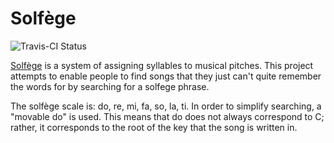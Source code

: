 Solfège
=======

![Travis-CI Status](https://api.travis-ci.org/benburwell/solfege.svg)

[Solfège](https://en.wikipedia.org/wiki/Solf%C3%A8ge) is a system of assigning syllables to musical pitches. This project attempts to enable people to find songs that they just can't quite remember the words for by searching for a solfege phrase.

The solfège scale is: do, re, mi, fa, so, la, ti. In order to simplify searching, a "movable do" is used. This means that do does not always correspond to C; rather, it corresponds to the root of the key that the song is written in.
